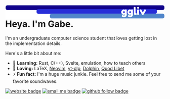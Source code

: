 <a href="https://ggliv.com"><img align="right" src="banner.png"></a>

# Heya. I'm Gabe.
I'm an undergraduate computer science student that loves getting lost in the implementation details.

Here's a little bit about me:
- 🌱 **Learning:** Rust, C(++), Svelte, emulation, how to teach others
- 💜 **Loving:** LaTeX, [Neovim](https://github.com/neovim/neovim), [yt-dlp](https://github.com/yt-dlp/yt-dlp), [Dolphin](https://github.com/dolphin-emu/dolphin), [Quod Libet](https://github.com/quodlibet/quodlibet)
- ⚡ **Fun fact:** I'm a huge music junkie. Feel free to send me some of your favorite soundwaves.

[![website badge](https://img.shields.io/badge/my-website-blue)][website]
[![email me badge](https://img.shields.io/badge/email-me-lightgrey)][email]
[![github follow badge](https://img.shields.io/github/followers/ggliv?label=follow&style=social)](https://github.com/ggliv)


[website]: https://ggliv.com
[email]:m&#97;&#105;&#76;&#116;&#111;&#58;&#116;&#103;&#97;b&#101;&#108;&#105;&#118;&#101;n&#103;o&#111;&#100;&#64;g&#109;&#97;&#105;&#108;&#46;&#99;o&#109;
